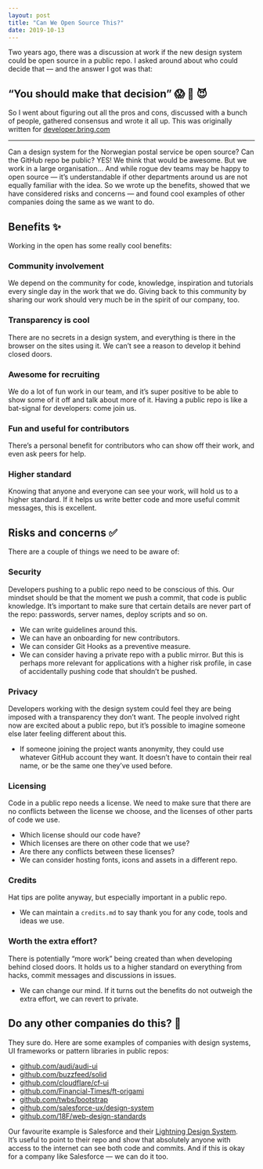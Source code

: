 ```yaml
---
layout: post
title: "Can We Open Source This?"
date: 2019-10-13
---
```


Two years ago, there was a discussion at work if the new design system could be open source in a public repo. I asked around about who could decide that — and the answer I got was that:

## “You should make that decision” 😱 🤔 😈

So I went about figuring out all the pros and cons, discussed with a bunch of people, gathered consensus and wrote it all up. This was originally written for [developer.bring.com](https://developer.bring.com/blog/can-we-open-source-this/)

---

Can a design system for the Norwegian postal service be open source? Can the GitHub repo be public? YES! We think that would be awesome. But we work in a large organisation… And while rogue dev teams may be happy to open source — it’s understandable if other departments around us are not equally familiar with the idea. So we wrote up the benefits, showed that we have considered risks and concerns — and found cool examples of other companies doing the same as we want to do.

## Benefits ✨

Working in the open has some really cool benefits:

### Community involvement

We depend on the community for code, knowledge, inspiration and tutorials every single day in the work that we do. Giving back to this community by sharing our work should very much be in the spirit of our company, too.

### Transparency is cool

There are no secrets in a design system, and everything is there in the browser on the sites using it. We can’t see a reason to develop it behind closed doors.

### Awesome for recruiting

We do a lot of fun work in our team, and it’s super positive to be able to show some of it off and talk about more of it. Having a public repo is like a bat-signal for developers: come join us.

### Fun and useful for contributors

There’s a personal benefit for contributors who can show off their work, and even ask peers for help.

### Higher standard

Knowing that anyone and everyone can see your work, will hold us to a higher standard. If it helps us write better code and more useful commit messages, this is excellent.

## Risks and concerns ✅

There are a couple of things we need to be aware of:

### Security

Developers pushing to a public repo need to be conscious of this. Our mindset should be that the moment we push a commit, that code is public knowledge. It’s important to make sure that certain details are never part of the repo: passwords, server names, deploy scripts and so on.

- We can write guidelines around this.
- We can have an onboarding for new contributors.
- We can consider Git Hooks as a preventive measure.
- We can consider having a private repo with a public mirror. But this is perhaps more relevant for applications with a higher risk profile, in case of accidentally pushing code that shouldn’t be pushed.

### Privacy

Developers working with the design system could feel they are being imposed with a transparency they don’t want. The people involved right now are excited about a public repo, but it’s possible to imagine someone else later feeling different about this.

- If someone joining the project wants anonymity, they could use whatever GitHub account they want. It doesn’t have to contain their real name, or be the same one they’ve used before.

### Licensing

Code in a public repo needs a license. We need to make sure that there are no conflicts between the license we choose, and the licenses of other parts of code we use.

- Which license should our code have?
- Which licenses are there on other code that we use?
- Are there any conflicts between these licenses?
- We can consider hosting fonts, icons and assets in a different repo.

### Credits

Hat tips are polite anyway, but especially important in a public repo.

- We can maintain a `credits.md` to say thank you for any code, tools and ideas we use.

### Worth the extra effort?

There is potentially “more work” being created than when developing behind closed doors. It holds us to a higher standard on everything from hacks, commit messages and discussions in issues.

- We can change our mind. If it turns out the benefits do not outweigh the extra effort, we can revert to private.

## Do any other companies do this? 🤔

They sure do. Here are some examples of companies with design systems, UI&nbsp;frameworks or pattern libraries in public repos:

- [github.com/audi/audi-ui](https://github.com/audi/audi-ui)
- [github.com/buzzfeed/solid](https://github.com/buzzfeed/solid)
- [github.com/cloudflare/cf-ui](https://github.com/cloudflare/cf-ui)
- [github.com/Financial-Times/ft-origami](https://github.com/Financial-Times/ft-origami)
- [github.com/twbs/bootstrap](https://github.com/twbs/bootstrap)
- [github.com/salesforce-ux/design-system](https://github.com/salesforce-ux/design-system)
- [github.com/18F/web-design-standards](https://github.com/18F/web-design-standards)

Our favourite example is Salesforce and their [Lightning Design System](https://www.lightningdesignsystem.com/). It’s&nbsp;useful to point to their repo and show that absolutely anyone with access to the internet can see both code and commits. And if this is okay for a company like Salesforce — we can do it too.
